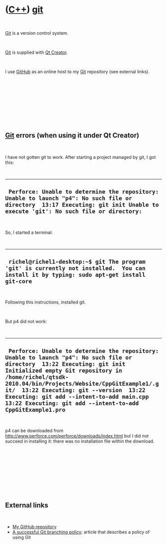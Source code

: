 



 

 

 

 

 

([C++](Cpp.md)) [git](CppGit.md)
==================================

 

[Git](CppGit.md) is a version control system.

 

[Git](CppGit.md) is supplied with [Qt Creator](CppQtCreator.md).

 

I use [GitHub](CppGitHub.md) as an online host to my [Git](CppGit.md)
repository (see external links).

 

 

 

 

 

[Git](CppGit.md) errors (when using it under Qt Creator)
---------------------------------------------------------

 

I have not gotten git to work. After starting a project managed by git,
I got this:

 

  ----------------------------------------------------------------------------------------------------------------------------------------------------------------------------------
  ` Perforce: Unable to determine the repository: Unable to launch "p4": No such file or directory  13:17 Executing: git init Unable to execute 'git': No such file or directory:`
  ----------------------------------------------------------------------------------------------------------------------------------------------------------------------------------

 

So, I started a terminal:

 

  ---------------------------------------------------------------------------------------------------------------------------------------------
  ` richel@richel1-desktop:~$ git The program 'git' is currently not installed.  You can install it by typing: sudo apt-get install git-core`
  ---------------------------------------------------------------------------------------------------------------------------------------------

 

Following this instructions, installed git.

 

But p4 did not work:

 

  ---------------------------------------------------------------------------------------------------------------------------------------------------------------------------------------------------------------------------------------------------------------------------------------------------------------------------------------------------------------------------------------
  ` Perforce: Unable to determine the repository: Unable to launch "p4": No such file or directory  13:22 Executing: git init Initialized empty Git repository in /home/richel/qtsdk-2010.04/bin/Projects/Website/CppGitExample1/.git/  13:22 Executing: git --version  13:22 Executing: git add --intent-to-add main.cpp  13:22 Executing: git add --intent-to-add CppGitExample1.pro`
  ---------------------------------------------------------------------------------------------------------------------------------------------------------------------------------------------------------------------------------------------------------------------------------------------------------------------------------------------------------------------------------------

 

p4 can be downloaded from
http://www.perforce.com/perforce/downloads/index.html but I did not
succeed in installing it: there was no installation file within the
download.

 

 

 

 

 

External links
--------------

 

-   [My GitHub
    repository](http://github.com/richelbilderbeek/ProjectRichelBilderbeek)
-   [A successful Git branching
    policy](http://nvie.com/posts/a-successful-git-branching-model):
    article that describes a policy of using Git

 

 

 

 

 





 



